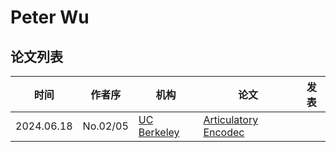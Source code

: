 # Peter Wu

## 论文列表

| 时间 | 作者序 | 机构 | 论文 | 发表 |
|:-:|:-:|---|---|---|
| 2024.06.18 | No.02/05 | [UC Berkeley](../Institutions/USA-UCBerkeley_美国加州伯克利大学.md) | [Articulatory Encodec](../Models/Speech_Neural_Codec/2024.06.18_Articulatory_Encodec.md) |
